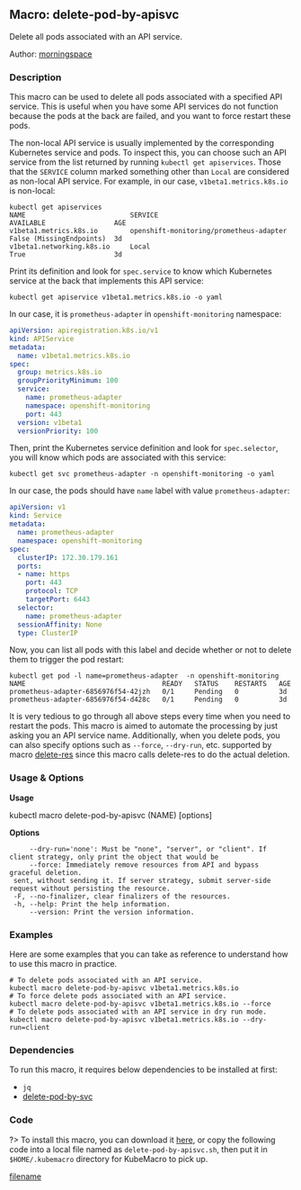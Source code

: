 ## Macro: delete-pod-by-apisvc

Delete all pods associated with an API service.

Author: [morningspace](https://github.com/morningspace/)

<!-- tabs:start -->

### **Description**


This macro can be used to delete all pods associated with a specified API service. This is useful
when you have some API services do not function because the pods at the back are failed, and you
want to force restart these pods.

The non-local API service is usually implemented by the corresponding Kubernetes service and pods.
To inspect this, you can choose such an API service from the list returned by running `kubectl get
apiservices`. Those that the `SERVICE` column marked something other than `Local` are considered
as non-local API service. For example, in our case, `v1beta1.metrics.k8s.io` is non-local:
```shell
kubectl get apiservices
NAME                          SERVICE                                   AVAILABLE                 AGE
v1beta1.metrics.k8s.io        openshift-monitoring/prometheus-adapter   False (MissingEndpoints)  3d
v1beta1.networking.k8s.io     Local                                     True                      3d
```

Print its definition and look for `spec.service` to know which Kubernetes service at the back that
implements this API service:
```shell
kubectl get apiservice v1beta1.metrics.k8s.io -o yaml
```
In our case, it is `prometheus-adapter` in `openshift-monitoring` namespace:
```yaml
apiVersion: apiregistration.k8s.io/v1
kind: APIService
metadata:
  name: v1beta1.metrics.k8s.io
spec:
  group: metrics.k8s.io
  groupPriorityMinimum: 100
  service:
    name: prometheus-adapter
    namespace: openshift-monitoring
    port: 443
  version: v1beta1
  versionPriority: 100
```

Then, print the Kubernetes service definition and look for `spec.selector`, you will know which pods
are associated with this service:
```shell
kubectl get svc prometheus-adapter -n openshift-monitoring -o yaml
```
In our case, the pods should have `name` label with value `prometheus-adapter`:
```yaml
apiVersion: v1
kind: Service
metadata:
  name: prometheus-adapter
  namespace: openshift-monitoring
spec:
  clusterIP: 172.30.179.161
  ports:
  - name: https
    port: 443
    protocol: TCP
    targetPort: 6443
  selector:
    name: prometheus-adapter
  sessionAffinity: None
  type: ClusterIP
```

Now, you can list all pods with this label and decide whether or not to delete them to trigger the pod
restart:
```shell
kubectl get pod -l name=prometheus-adapter  -n openshift-monitoring
NAME                                  READY   STATUS    RESTARTS   AGE
prometheus-adapter-6856976f54-42jzh   0/1     Pending   0          3d
prometheus-adapter-6856976f54-d428c   0/1     Pending   0          3d
```

It is very tedious to go through all above steps every time when you need to restart the pods. This
macro is aimed to automate the processing by just asking you an API service name. Additionally, when
you delete pods, you can also specify options such as `--force`, `--dry-run`, etc. supported by macro
[delete-res](docs/delete-res) since this macro calls delete-res to do the actual deletion.



### **Usage & Options**

**Usage**

kubectl macro delete-pod-by-apisvc (NAME) [options]

**Options**

```
     --dry-run='none': Must be "none", "server", or "client". If client strategy, only print the object that would be
     --force: Immediately remove resources from API and bypass graceful deletion.
 sent, without sending it. If server strategy, submit server-side request without persisting the resource.
 -F, --no-finalizer, clear finalizers of the resources.
 -h, --help: Print the help information.
     --version: Print the version information.

```

### **Examples**

Here are some examples that you can take as reference to understand how to use this macro in practice.
```shell
# To delete pods associated with an API service.
kubectl macro delete-pod-by-apisvc v1beta1.metrics.k8s.io
# To force delete pods associated with an API service.
kubectl macro delete-pod-by-apisvc v1beta1.metrics.k8s.io --force
# To delete pods associated with an API service in dry run mode.
kubectl macro delete-pod-by-apisvc v1beta1.metrics.k8s.io --dry-run=client

```

### **Dependencies**

To run this macro, it requires below dependencies to be installed at first:

* `jq`
* [delete-pod-by-svc](docs/delete-pod-by-svc.md)

### **Code**

?> To install this macro, you can download it [here](bin/delete-pod-by-apisvc.sh ':ignore delete-pod-by-apisvc'), or copy the following code into a local file named as `delete-pod-by-apisvc.sh`, then put it in `$HOME/.kubemacro` directory for KubeMacro to pick up.

[filename](../bin/delete-pod-by-apisvc.sh ':include :type=code shell')

<!-- tabs:end -->
